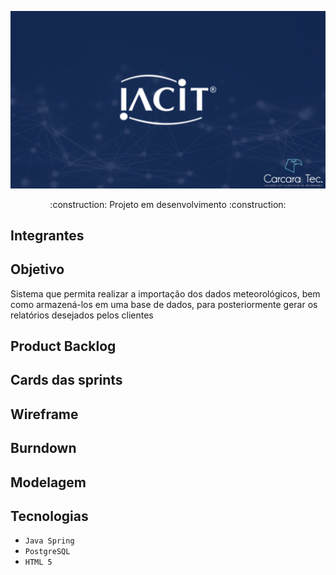 ![slide1](https://github.com/CarcaraTec/IACIT/blob/364938a6472f4f62506d315496607440e96b8e3c/Apresentacao/API%20IACIT.png)
<p align="center"> :construction: Projeto em desenvolvimento :construction:

## Integrantes
## Objetivo

Sistema que permita realizar a importação dos dados meteorológicos, bem como armazená-los em uma base de dados, para posteriormente gerar os relatórios desejados pelos clientes 

## Product Backlog
## Cards das sprints
## Wireframe
## Burndown
## Modelagem
## Tecnologias

- `Java Spring`
- `PostgreSQL`
- `HTML 5`

  
